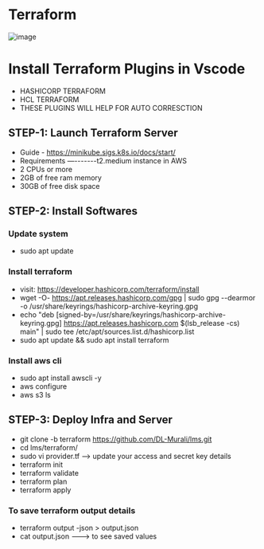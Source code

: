 # Terraform
![image](https://spaceliftio.wpcomstaging.com/wp-content/uploads/2023/03/terraform-architecture-diagram.png)

# Install Terraform Plugins in Vscode
- HASHICORP TERRAFORM
- HCL TERRAFORM
- THESE PLUGINS WILL HELP FOR AUTO CORRESCTION 
## STEP-1: Launch Terraform Server
- Guide - https://minikube.sigs.k8s.io/docs/start/
- Requirements —-------t2.medium instance in AWS
- 2 CPUs or more
- 2GB of free ram memory
- 30GB of free disk space

## STEP-2: Install Softwares

### Update system
- sudo apt update
  
### Install terraform
- visit: https://developer.hashicorp.com/terraform/install
- wget -O- https://apt.releases.hashicorp.com/gpg | sudo gpg --dearmor -o /usr/share/keyrings/hashicorp-archive-keyring.gpg
- echo "deb [signed-by=/usr/share/keyrings/hashicorp-archive-keyring.gpg] https://apt.releases.hashicorp.com $(lsb_release -cs) main" | sudo tee /etc/apt/sources.list.d/hashicorp.list
- sudo apt update && sudo apt install terraform
  
### Install aws cli
- sudo apt  install awscli -y
- aws configure
- aws s3 ls

## STEP-3: Deploy Infra and Server
- git clone -b terraform https://github.com/DL-Murali/lms.git
- cd lms/terraform/
- sudo vi provider.tf    --> update your access and secret key details
- terraform init
- terraform validate
- terraform plan
- terraform apply

### To save terraform output details 
- terraform output -json > output.json
- cat output.json   ---> to see saved values
